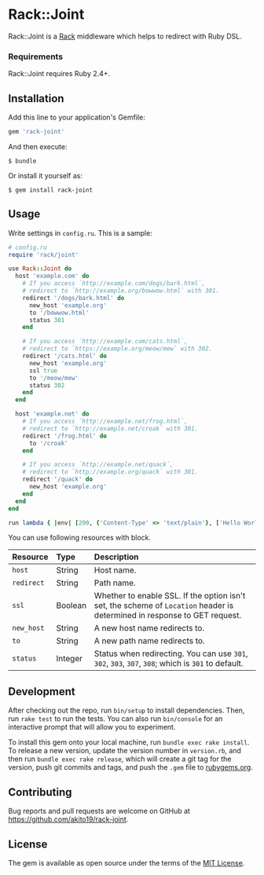 # Rack::Joint

Rack::Joint is a [Rack](https://github.com/rack/rack) middleware which helps to redirect with Ruby DSL.

### Requirements
Rack::Joint requires Ruby 2.4+.

## Installation

Add this line to your application's Gemfile:

```ruby
gem 'rack-joint'
```

And then execute:

    $ bundle

Or install it yourself as:

    $ gem install rack-joint

## Usage

Write settings in `config.ru`. This is a sample:

```ruby
# config.ru
require 'rack/joint'

use Rack::Joint do
  host 'example.com' do
    # If you access `http://example.com/dogs/bark.html`,
    # redirect to `http://example.org/bowwow.html` with 301.
    redirect '/dogs/bark.html' do
      new_host 'example.org'
      to '/bowwow.html'
      status 301
    end

    # If you access `http://example.com/cats.html`,
    # redirect to `https://example.org/meow/mew` with 302.
    redirect '/cats.html' do
      new_host 'example.org'
      ssl true
      to '/meow/mew'
      status 302
    end
  end

  host 'example.net' do
    # If you access `http://example.net/frog.html`,
    # redirect to `http://example.net/croak` with 301.
    redirect '/frog.html' do
      to '/croak'
    end

    # If you access `http://example.net/quack`,
    # redirect to `http://example.org/quack` with 301.
    redirect '/quack' do
      new_host 'example.org'
    end
  end
end

run lambda { |env| [200, {'Content-Type' => 'text/plain'}, ['Hello World!']] }
```

You can use following resources with block.

| Resource | Type | Description |
| :------- | :--- | :---------- |
| `host`   | String | Host name. |
| `redirect` | String | Path name. |
| `ssl` | Boolean | Whether to enable SSL. If the option isn't set, the scheme of `Location` header is determined in response to GET request. |
| `new_host` | String | A new host name redirects to. |
| `to` | String | A new path name redirects to. |
| `status` | Integer | Status when redirecting. You can use `301`, `302`, `303`, `307`, `308`; which is `301` to default. |

## Development

After checking out the repo, run `bin/setup` to install dependencies. Then, run `rake test` to run the tests. You can also run `bin/console` for an interactive prompt that will allow you to experiment.

To install this gem onto your local machine, run `bundle exec rake install`. To release a new version, update the version number in `version.rb`, and then run `bundle exec rake release`, which will create a git tag for the version, push git commits and tags, and push the `.gem` file to [rubygems.org](https://rubygems.org).

## Contributing

Bug reports and pull requests are welcome on GitHub at https://github.com/akito19/rack-joint.

## License

The gem is available as open source under the terms of the [MIT License](https://opensource.org/licenses/MIT).
